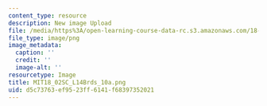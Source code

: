 ```yaml
---
content_type: resource
description: New image Upload
file: /media/https%3A/open-learning-course-data-rc.s3.amazonaws.com/18-02sc-multivariable-calculus-fall-2010/d5c73763ef9523ff6141f68397352021_MIT18_02SC_L14Brds_10a.png
file_type: image/png
image_metadata:
  caption: ''
  credit: ''
  image-alt: ''
resourcetype: Image
title: MIT18_02SC_L14Brds_10a.png
uid: d5c73763-ef95-23ff-6141-f68397352021
---
```

